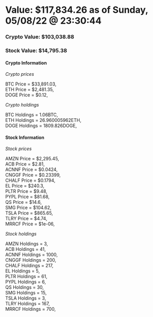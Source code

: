 # Value: $117,834.26 as of Sunday, 05/08/22 @ 23:30:44 

### Crypto Value: $103,038.88

### Stock Value: $14,795.38

#### Crypto Information 
*Crypto prices* 

BTC Price = $33,891.03,  
ETH Price = $2,481.35,  
DOGE Price = $0.12,  


*Crypto holdings* 

BTC Holdings = 1.06BTC,  
ETH Holdings = 26.960005962ETH,  
DOGE Holdings = 1809.826DOGE,  


#### Stock Information 

*Stock prices* 

AMZN Price = $2,295.45,  
ACB Price = $2.81,  
ACNNF Price = $0.0424,  
CNGGF Price = $0.23399,  
CHALF Price = $0.1794,  
EL Price = $240.3,  
PLTR Price = $9.48,  
PYPL Price = $81.68,  
QS Price = $14.6,  
SMG Price = $104.62,  
TSLA Price = $865.65,  
TLRY Price = $4.74,  
MRRCF Price = $1e-06,  


*Stock holdings* 

AMZN Holdings = 3,  
ACB Holdings = 41,  
ACNNF Holdings = 1000,  
CNGGF Holdings = 200,  
CHALF Holdings = 217,  
EL Holdings = 5,  
PLTR Holdings = 61,  
PYPL Holdings = 6,  
QS Holdings = 30,  
SMG Holdings = 15,  
TSLA Holdings = 3,  
TLRY Holdings = 167,  
MRRCF Holdings = 700,  


